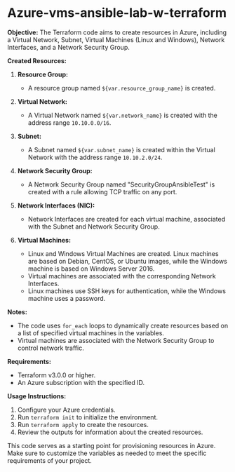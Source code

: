 # Azure-vms-ansible-lab-w-terraform

**Objective:**
The Terraform code aims to create resources in Azure, including a Virtual Network, Subnet, Virtual Machines (Linux and Windows), Network Interfaces, and a Network Security Group.

**Created Resources:**
1. **Resource Group:**
   - A resource group named `${var.resource_group_name}` is created.

2. **Virtual Network:**
   - A Virtual Network named `${var.network_name}` is created with the address range `10.10.0.0/16`.

3. **Subnet:**
   - A Subnet named `${var.subnet_name}` is created within the Virtual Network with the address range `10.10.2.0/24`.

4. **Network Security Group:**
   - A Network Security Group named "SecurityGroupAnsibleTest" is created with a rule allowing TCP traffic on any port.

5. **Network Interfaces (NIC):**
   - Network Interfaces are created for each virtual machine, associated with the Subnet and Network Security Group.

6. **Virtual Machines:**
   - Linux and Windows Virtual Machines are created. Linux machines are based on Debian, CentOS, or Ubuntu images, while the Windows machine is based on Windows Server 2016.
   - Virtual machines are associated with the corresponding Network Interfaces.
   - Linux machines use SSH keys for authentication, while the Windows machine uses a password.

**Notes:**
- The code uses `for_each` loops to dynamically create resources based on a list of specified virtual machines in the variables.
- Virtual machines are associated with the Network Security Group to control network traffic.

**Requirements:**
- Terraform v3.0.0 or higher.
- An Azure subscription with the specified ID.

**Usage Instructions:**
1. Configure your Azure credentials.
2. Run `terraform init` to initialize the environment.
3. Run `terraform apply` to create the resources.
4. Review the outputs for information about the created resources.

This code serves as a starting point for provisioning resources in Azure. Make sure to customize the variables as needed to meet the specific requirements of your project.